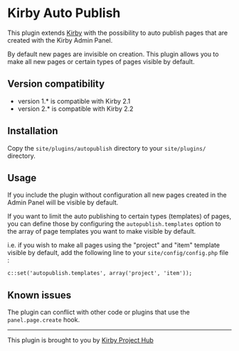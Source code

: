 # Kirby Auto Publish

This plugin extends [Kirby](http://getkirby.com) with the possibility to auto publish pages that are created with the Kirby Admin Panel.

By default new pages are invisible on creation. This plugin allows you to make all new pages or certain types of pages visible by default.

## Version compatibility

- version 1.* is compatible with Kirby 2.1
- version 2.* is compatible with Kirby 2.2

## Installation

Copy the `site/plugins/autopublish` directory to your `site/plugins/` directory.

## Usage

If you include the plugin without configuration all new pages created in the Admin Panel will be visible by default.

If you want to limit the auto publishing to certain types (templates) of pages, you can define those by configuring the `autopublish.templates` option to the array of page templates you want to make visible by default.

i.e. if you wish to make all pages using the "project" and "item" template visible by default, add the following line to your `site/config/config.php` file :

```
c::set('autopublish.templates', array('project', 'item'));
```

## Known issues

The plugin can conflict with other code or plugins that use the `panel.page.create` hook.

---

This plugin is brought to you by [Kirby Project Hub](https://www.project-hub.net)
